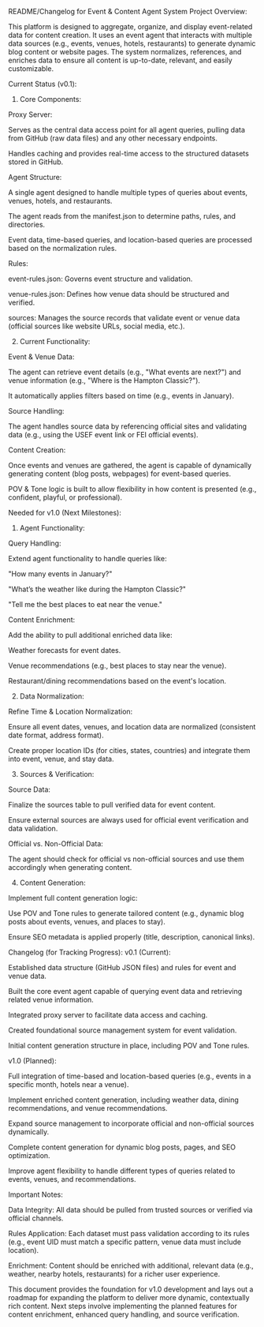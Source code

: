 README/Changelog for Event & Content Agent System
Project Overview:

This platform is designed to aggregate, organize, and display event-related data for content creation. It uses an event agent that interacts with multiple data sources (e.g., events, venues, hotels, restaurants) to generate dynamic blog content or website pages. The system normalizes, references, and enriches data to ensure all content is up-to-date, relevant, and easily customizable.

Current Status (v0.1):
1. Core Components:

Proxy Server:

Serves as the central data access point for all agent queries, pulling data from GitHub (raw data files) and any other necessary endpoints.

Handles caching and provides real-time access to the structured datasets stored in GitHub.

Agent Structure:

A single agent designed to handle multiple types of queries about events, venues, hotels, and restaurants.

The agent reads from the manifest.json to determine paths, rules, and directories.

Event data, time-based queries, and location-based queries are processed based on the normalization rules.

Rules:

event-rules.json: Governs event structure and validation.

venue-rules.json: Defines how venue data should be structured and verified.

sources: Manages the source records that validate event or venue data (official sources like website URLs, social media, etc.).

2. Current Functionality:

Event & Venue Data:

The agent can retrieve event details (e.g., "What events are next?") and venue information (e.g., "Where is the Hampton Classic?").

It automatically applies filters based on time (e.g., events in January).

Source Handling:

The agent handles source data by referencing official sites and validating data (e.g., using the USEF event link or FEI official events).

Content Creation:

Once events and venues are gathered, the agent is capable of dynamically generating content (blog posts, webpages) for event-based queries.

POV & Tone logic is built to allow flexibility in how content is presented (e.g., confident, playful, or professional).

Needed for v1.0 (Next Milestones):
1. Agent Functionality:

Query Handling:

Extend agent functionality to handle queries like:

"How many events in January?"

"What’s the weather like during the Hampton Classic?"

"Tell me the best places to eat near the venue."

Content Enrichment:

Add the ability to pull additional enriched data like:

Weather forecasts for event dates.

Venue recommendations (e.g., best places to stay near the venue).

Restaurant/dining recommendations based on the event's location.

2. Data Normalization:

Refine Time & Location Normalization:

Ensure all event dates, venues, and location data are normalized (consistent date format, address format).

Create proper location IDs (for cities, states, countries) and integrate them into event, venue, and stay data.

3. Sources & Verification:

Source Data:

Finalize the sources table to pull verified data for event content.

Ensure external sources are always used for official event verification and data validation.

Official vs. Non-Official Data:

The agent should check for official vs non-official sources and use them accordingly when generating content.

4. Content Generation:

Implement full content generation logic:

Use POV and Tone rules to generate tailored content (e.g., dynamic blog posts about events, venues, and places to stay).

Ensure SEO metadata is applied properly (title, description, canonical links).

Changelog (for Tracking Progress):
v0.1 (Current):

Established data structure (GitHub JSON files) and rules for event and venue data.

Built the core event agent capable of querying event data and retrieving related venue information.

Integrated proxy server to facilitate data access and caching.

Created foundational source management system for event validation.

Initial content generation structure in place, including POV and Tone rules.

v1.0 (Planned):

Full integration of time-based and location-based queries (e.g., events in a specific month, hotels near a venue).

Implement enriched content generation, including weather data, dining recommendations, and venue recommendations.

Expand source management to incorporate official and non-official sources dynamically.

Complete content generation for dynamic blog posts, pages, and SEO optimization.

Improve agent flexibility to handle different types of queries related to events, venues, and recommendations.

Important Notes:

Data Integrity: All data should be pulled from trusted sources or verified via official channels.

Rules Application: Each dataset must pass validation according to its rules (e.g., event UID must match a specific pattern, venue data must include location).

Enrichment: Content should be enriched with additional, relevant data (e.g., weather, nearby hotels, restaurants) for a richer user experience.

This document provides the foundation for v1.0 development and lays out a roadmap for expanding the platform to deliver more dynamic, contextually rich content. Next steps involve implementing the planned features for content enrichment, enhanced query handling, and source verification.
